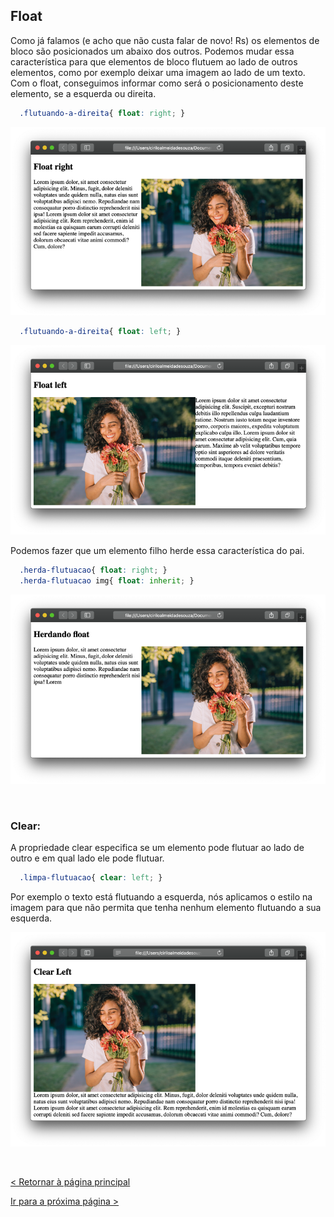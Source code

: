 ## Float

Como já falamos (e acho que não custa falar de novo! Rs) os elementos de bloco são posicionados um abaixo dos outros. Podemos mudar essa característica para que elementos de bloco flutuem ao lado de outros elementos, como por exemplo deixar uma imagem ao lado de um texto.
Com o float, conseguimos informar como será o posicionamento deste elemento, se a esquerda ou direita.

```css
  .flutuando-a-direita{ float: right; }
```
  
![Float right](imagens/float_right.png)

```css
  .flutuando-a-direita{ float: left; }
```
  
![Float right](imagens/float_left.png)
  
  
Podemos fazer que um elemento filho herde essa característica do pai. 

```css
  .herda-flutuacao{ float: right; }
  .herda-flutuacao img{ float: inherit; }
```
  
  
![Herdando float](imagens/herdando_float.png)
  
   
&nbsp;
  
  
### Clear:
A propriedade clear especifica se um elemento pode flutuar ao lado de outro e em qual lado ele pode flutuar. 

```css
  .limpa-flutuacao{ clear: left; }
```
  
Por exemplo o texto está flutuando a esquerda, nós aplicamos o estilo na imagem para que não permita que tenha nenhum elemento flutuando a sua esquerda.
  
  
![Clear](imagens/clear_float.png)
  
  
&nbsp;
  
  
[< Retornar à página principal](../README.md)
  
[Ir para a próxima página >](11-Position.md)
